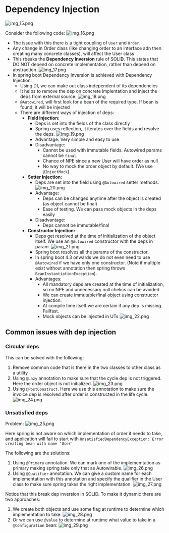 # Dependency Injection

![img_15.png](img_15.png)

Consider the following code:
![img_16.png](img_16.png)

- The issue with this there is a tight coupling of `User` and `Order`.
- Any change in Order class (like changing order to an interface adn then creating many concrete classes), will affect the User class
- This rbeaks the **Dependency Inversion** rule of SOLI**D**. This states that DO NOT depend on concrete implementation, rather than depend on abstraction.
    ![img_17.png](img_17.png)
- In spring boot Dependency Inversion is achieved with Dependency Injection.
  - Using DI, we can make out class independent of its dependencies
  - It helps to remove the dep on concrete implentation and inject the deps from external source.
    ![img_18.png](img_18.png)
  - `@Autowired`, will first look for a bean of the required type. If bean is found, it will be injected
  - There are different ways of injection of deps:
    - **Field Injection:**
      - Deps is set into the fields of the class directly
      - Spring uses reflection, it iterates over the fields and resolve the deps.
        ![img_19.png](img_19.png)
      - Advantage: Very simple and easy to use
      - Disadvantage: 
        - Cannot be used with immutable fields. Autowired params cannot be `final`.
        - Chance of NPE since a new User will have order as null
        - No way to mock the order object by default. (We use `@InjectMock`)
    - **Setter Injection:**
      - Deps are set into the field using `@Autowired` setter methods.
        ![img_20.png](img_20.png)
      - Advantage:
        - Deps can be changed anytime after the object is created (as object cannot be final)
        - Ease of testing. We can pass mock objects in the deps easily
      - Disadvantage:
        - Deps cannot be immutable/final
    - **Constructor Injection:**
      - Deps get resolved at the time of initialization of the object itself. We use an `@Autowired` constructor with the deps in param.
        ![img_21.png](img_21.png)
      - Spring boot resolves all the params of the constructor.
      - In spring boot 4.3 onwards we do not even need to use `@Autowired` if we have only one constructor. (Note if multiple exist without annotation then spring throws `BeanInstantiationException`).
      - Advantages:
        - All mandatory deps are created at the time of initialization, so no NPE and unnecessary null chekcs can be avoided
        - We can create immutable/final object using constructor injection.
        - At compile time itself we are certain if any dep is missing. Failfast.
        - Mock objects can be injected in UTs
          ![img_22.png](img_22.png)

## Common issues with dep injection
### Circular deps
This can be solved with the following:
1. Remove common code that is there in the two classes to other class as a utility
2. Using `@Lazy` annotation to make sure that the cycle dep is not triggered. Here the order object is not initialized.
   ![img_23.png](img_23.png)
3. Using `@PostConstruct`. Here we use this annotation to make sure the invoice dep is resolved after order is constructed in the life cycle.
   ![img_24.png](img_24.png)

### Unsatisfied deps
Problem:
![img_25.png](img_25.png)

Here spring is not aware on which implementation of order it needs to take, and application will fail to start with `UnsatisfiedDependencyException: Error creating bean with name 'User'`

The following are the solutions:
1. Using `@Primary` annotation. We can mark one of the implememtation as primary making spring take only that as Autowirable.
   ![img_26.png](img_26.png)
2. Using `@Qualifier` annotation. We can give a custom name for each implementation with this annotation and specify the qualifier in the User class to make sure spring takes the right implementation.
   ![img_27.png](img_27.png)

Notice that this break dep inversion in SOLID. To make it dynamic there are two approaches:
1. We create both objects and use some flag at runtime to determine which implementation to take:
   ![img_28.png](img_28.png)
2. Or we can use `@Value` to determine at runtime what value to take in a `@Configuration` bean:
   ![img_29.png](img_29.png)
   
